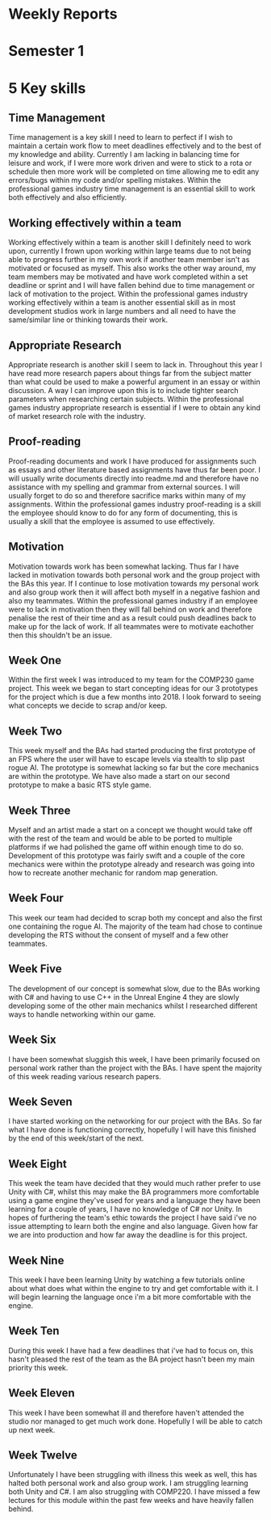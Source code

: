 # Weekly Reports

# Semester 1

# 5 Key skills
## Time Management
Time management is a key skill I need to learn to perfect if I wish to maintain a certain work flow to meet deadlines effectively and to the best of my knowledge and ability. Currently I am lacking in balancing time for leisure and work, if I were more work driven and were to stick to a rota or schedule then more work will be completed on time allowing me to edit any errors/bugs within my code and/or spelling mistakes. Within the professional games industry time management is an essential skill to work both effectively and also efficiently.

## Working effectively within a team
Working effectively within a team is another skill I definitely need to work upon, currently I frown upon working within large teams due to not being able to progress further in my own work if another team member isn't as motivated or focused as myself. This also works the other way around, my team members may be motivated and have work completed within a set deadline or sprint and I will have fallen behind due to time management or lack of motivation to the project. Within the professional games industry working effectively within a team is another essential skill as in most development studios work in large numbers and all need to have the same/similar line or thinking towards their work.

## Appropriate Research
Appropriate research is another skill I seem to lack in. Throughout this year I have read more research papers about things far from the subject matter than what could be used to make a powerful argument in an essay or within discussion. A way I can improve upon this is to include tighter search parameters when researching certain subjects. Within the professional games industry appropriate research is essential if I were to obtain any kind of market research role with the industry.

## Proof-reading
Proof-reading documents and work I have produced for assignments such as essays and other literature based assignments have thus far been poor. I will usually write documents directly into readme.md and therefore have no assistance with my spelling and grammar from external sources. I will usually forget to do so and therefore sacrifice marks within many of my assignments. Within the professional games industry proof-reading is a skill the employee should know to do for any form of documenting, this is usually a skill that the employee is assumed to use effectively.

## Motivation
Motivation towards work has been somewhat lacking. Thus far I have lacked in motivation towards both personal work and the group project with the BAs this year. If I continue to lose motivation towards my personal work and also group work then it will affect both myself in a negative fashion and also my teammates. Within the professional games industry if an employee were to lack in motivation then they will fall behind on work and therefore penalise the rest of their time and as a result could push deadlines back to make up for the lack of work. If all teammates were to motivate eachother then this shouldn't be an issue.

## Week One
Within the first week I was introduced to my team for the COMP230 game project. This week we began to start concepting ideas for our 3 prototypes for the project which is due a few months into 2018. I look forward to seeing what concepts we decide to scrap and/or keep.

## Week Two
This week myself and the BAs had started producing the first prototype of an FPS where the user will have to escape levels via stealth to slip past rogue AI. The prototype is somewhat lacking so far but the core mechanics are within the prototype. We have also made a start on our second prototype to make a basic RTS style game.

## Week Three
Myself and an artist made a start on a concept we thought would take off with the rest of the team and would be able to be ported to multiple platforms if we had polished the game off within enough time to do so. Development of this prototype was fairly swift and a couple of the core mechanics were within the prototype already and research was going into how to recreate another mechanic for random map generation.

## Week Four
This week our team had decided to scrap both my concept and also the first one containing the rogue AI. The majority of the team had chose to continue developing the RTS without the consent of myself and a few other teammates. 

## Week Five
The development of our concept is somewhat slow, due to the BAs working with C# and having to use C++ in the Unreal Engine 4 they are slowly developing some of the other main mechanics whilst I researched different ways to handle networking within our game.

## Week Six
I have been somewhat sluggish this week, I have been primarily focused on personal work rather than the project with the BAs. I have spent the majority of this week reading various research papers. 

## Week Seven
I have started working on the networking for our project with the BAs. So far what I have done is functioning correctly, hopefully I will have this finished by the end of this week/start of the next.

## Week Eight
This week the team have decided that they would much rather prefer to use Unity with C#, whilst this may make the BA programmers more comfortable using a game engine they've used for years and a language they have been learning for a couple of years, I have no knowledge of C# nor Unity. In hopes of furthering the team's ethic towards the project I have said i've no issue attempting to learn both the engine and also language. Given how far we are into production and how far away the deadline is for this project.

## Week Nine
This week I have been learning Unity by watching a few tutorials online about what does what within the engine to try and get comfortable with it. I will begin learning the language once i'm a bit more comfortable with the engine.

## Week Ten
During this week I have had a few deadlines that i've had to focus on, this hasn't pleased the rest of the team as the BA project hasn't been my main priority this week. 

## Week Eleven
This week I have been somewhat ill and therefore haven't attended the studio nor managed to get much work done. Hopefully I will be able to catch up next week.

## Week Twelve
Unfortunately I have been struggling with illness this week as well, this has halted both personal work and also group work. I am struggling learning both Unity and C#. I am also struggling with COMP220. I have missed a few lectures for this module within the past few weeks and have heavily fallen behind.
